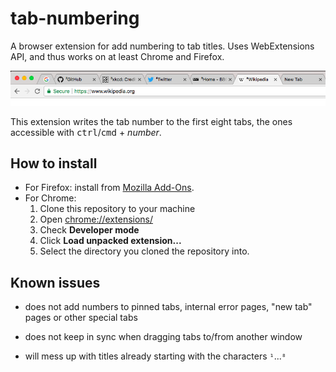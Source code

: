 # tab-numbering
A browser extension for add numbering to tab titles. Uses WebExtensions API, and thus works on at least Chrome and Firefox.

![Screenshot](./screenshot.png)

This extension writes the tab number to the first eight tabs, the ones accessible with <kbd>ctrl</kbd>/<kbd>cmd</kbd> + *number*.

## How to install

- For Firefox: install from <a href="https://addons.mozilla.org/en-GB/firefox/addon/tab-numbering/">Mozilla Add-Ons</a>.
- For Chrome:
  1. Clone this repository to your machine
  2. Open <a href="chrome://extensions/">chrome://extensions/</a>
  3. Check **Developer mode**
  4. Click **Load unpacked extension...**
  5. Select the directory you cloned the repository into.

## Known issues

- does not add numbers to pinned tabs, internal error pages, "new tab" pages or other special tabs

- does not keep in sync when dragging tabs to/from another window

- will mess up with titles already starting with the characters `¹`...`⁸`
